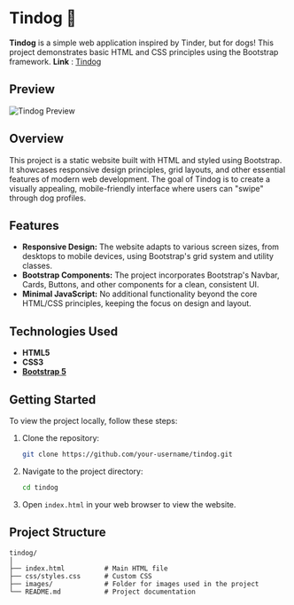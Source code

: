 # Tindog 🐾

**Tindog** is a simple web application inspired by Tinder, but for dogs! This project demonstrates basic HTML and CSS principles using the Bootstrap framework.
**Link** : [Tindog](https://benhemoshai.github.io/Tindog/)

## Preview

![Tindog Preview](./preview.gif)

## Overview

This project is a static website built with HTML and styled using Bootstrap. It showcases responsive design principles, grid layouts, and other essential features of modern web development. The goal of Tindog is to create a visually appealing, mobile-friendly interface where users can "swipe" through dog profiles.

## Features

- **Responsive Design:** The website adapts to various screen sizes, from desktops to mobile devices, using Bootstrap's grid system and utility classes.
- **Bootstrap Components:** The project incorporates Bootstrap's Navbar, Cards, Buttons, and other components for a clean, consistent UI.
- **Minimal JavaScript:** No additional functionality beyond the core HTML/CSS principles, keeping the focus on design and layout.
  
## Technologies Used

- **HTML5**
- **CSS3**
- **[Bootstrap 5](https://getbootstrap.com/)**

## Getting Started

To view the project locally, follow these steps:

1. Clone the repository:

   ```bash
   git clone https://github.com/your-username/tindog.git
   ```

2. Navigate to the project directory:

   ```bash
   cd tindog
   ```

3. Open `index.html` in your web browser to view the website.

## Project Structure

```
tindog/
│
├── index.html          # Main HTML file
├── css/styles.css      # Custom CSS
├── images/             # Folder for images used in the project
└── README.md           # Project documentation
```

